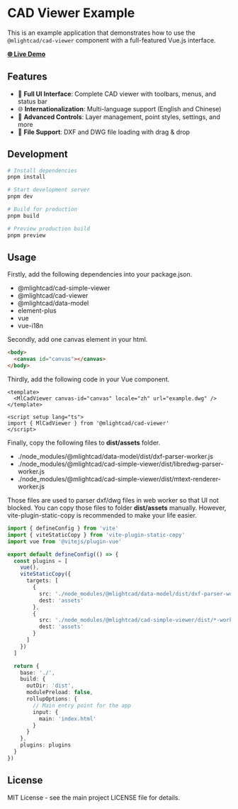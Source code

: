 # CAD Viewer Example

This is an example application that demonstrates how to use the `@mlightcad/cad-viewer` component with a full-featured Vue.js interface.

[**🌐 Live Demo**](https://mlight-lee.github.io/cad-viewer-example/)

## Features

- 🎨 **Full UI Interface**: Complete CAD viewer with toolbars, menus, and status bar
- 🌐 **Internationalization**: Multi-language support (English and Chinese)
- 🎯 **Advanced Controls**: Layer management, point styles, settings, and more
- 📁 **File Support**: DXF and DWG file loading with drag & drop

## Development

```bash
# Install dependencies
pnpm install

# Start development server
pnpm dev

# Build for production
pnpm build

# Preview production build
pnpm preview
```

## Usage

Firstly, add the following dependencies into your package.json.

- @mlightcad/cad-simple-viewer
- @mlightcad/cad-viewer
- @mlightcad/data-model
- element-plus
- vue
- vue-i18n

Secondly, add one canvas element in your html.

```html
<body>
  <canvas id="canvas"></canvas>
</body>
```

Thirdly, add the following code in your Vue component.


```vue
<template>
  <MlCadViewer canvas-id="canvas" locale="zh" url="example.dwg" />
</template>

<script setup lang="ts">
import { MlCadViewer } from '@mlightcad/cad-viewer'
</script>
```

Finally, copy the following files to **dist/assets** folder.

- ./node_modules/@mlightcad/data-model/dist/dxf-parser-worker.js
- ./node_modules/@mlightcad/cad-simple-viewer/dist/libredwg-parser-worker.js
- ./node_modules/@mlightcad/cad-simple-viewer/dist/mtext-renderer-worker.js

Those files are used to parser dxf/dwg files in web worker so that UI not blocked. You can copy those files to folder **dist/assets** manually.
However, vite-plugin-static-copy is recommended to make your life easier.

```typescript
import { defineConfig } from 'vite'
import { viteStaticCopy } from 'vite-plugin-static-copy'
import vue from '@vitejs/plugin-vue'

export default defineConfig(() => {
  const plugins = [
    vue(),
    viteStaticCopy({
      targets: [
        {
          src: './node_modules/@mlightcad/data-model/dist/dxf-parser-worker.js',
          dest: 'assets'
        },
        {
          src: './node_modules/@mlightcad/cad-simple-viewer/dist/*-worker.js',
          dest: 'assets'
        }
      ]
    })
  ]

  return {
    base: './',
    build: {
      outDir: 'dist',
      modulePreload: false,
      rollupOptions: {
        // Main entry point for the app
        input: {
          main: 'index.html'
        }
      }
    },
    plugins: plugins
  }
})
```

## License

MIT License - see the main project LICENSE file for details. 